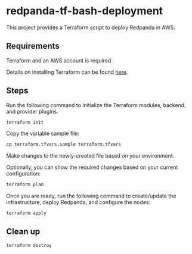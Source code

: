 # redpanda-tf-bash-deployment

This project provides a Terraform script to deploy Redpanda in AWS.

## Requirements

Terraform and an AWS account is required.

Details on installing Terraform can be found [here](https://www.terraform.io/downloads.html).

## Steps

Run the following command to initialize the Terraform modules, backend, and provider plugins.

```bash
terraform init
```

Copy the variable sample file:

```bash
cp terraform.tfvars.sample terraform.tfvars
```

Make changes to the newly-created file based on your environment.


Optionally, you can show the required changes based on your current configuration:

```bash
terraform plan
```

Once you are ready, run the following command to create/update the infrastructure, deploy Redpanda, and configure the nodes:

```bash
terraform apply
```

## Clean up

```bash
terraform destroy
```